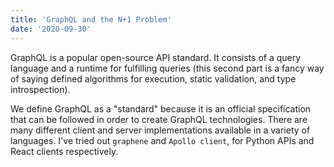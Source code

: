 ```yaml
---
title: 'GraphQL and the N+1 Problem'
date: '2020-09-30'
---
```


GraphQL is a popular open-source API standard. It consists of a query language and a runtime for fulfilling queries (this second part is a fancy way of saying defined algorithms for execution, static validation, and type introspection).

We define GraphQL as a "standard" because it is an official specification that can be followed in order to create GraphQL technologies. There are many different client and server implementations available in a variety of languages. I've tried out `graphene` and `Apollo client`, for Python APIs and React clients respectively.
